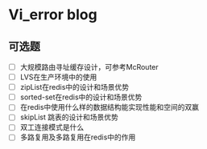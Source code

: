 # Vi_error blog 

## 可选题
- [ ] 大规模路由寻址缓存设计，可参考McRouter
- [ ] LVS在生产环境中的使用
- [ ] zipList在redis中的设计和场景优势
- [ ] sorted-set在redis中的设计和场景优势
- [ ] 在redis中使用什么样的数据结构能实现性能和空间的双赢
- [ ] skipList 跳表的设计和场景优势
- [ ] 双工连接模式是什么
- [ ] 多路复用及多路复用在redis中的作用
